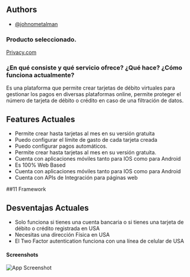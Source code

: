 
## Authors

- [@johnometalman](https://www.github.com/johnometalman)

  
### Producto seleccionado.

[Privacy.com](https://www.privacy.comn)



### ¿En qué consiste y qué servicio ofrece? ¿Qué hace? ¿Cómo funciona actualmente?
Es una plataforma que permite crear tarjetas de débito virtuales para gestionar los pagos en diversas plataformas online, permite proteger el número de tarjeta de débito o crédito en caso de una filtración de datos. 
  
## Features Actuales

- Permite crear hasta tarjetas al mes en su versión gratuita
- Puedo configurar el límite de gasto de cada tarjeta creada
- Puedo configurar pagos automáticos. 
- Permite crear hasta tarjetas al mes en su versión gratuita.
- Cuenta con aplicaciones móviles tanto para IOS como para Android
- Es 100% Web Based
- Cuenta con aplicaciones móviles tanto para IOS como para Android
- Cuenta con APIs de Integración para páginas web

##11 Framework


## Desventajas Actuales
- Solo funciona si tienes una cuenta bancaria o si tienes una tarjeta de débito o crédito registrada en USA
- Necesitas una dirección Física en USA
- El Two Factor autentication funciona con una línea de celular de USA
  
#### Screenshots

![App Screenshot](https://i.ibb.co/d5x3sc5/3.jpg)

  
